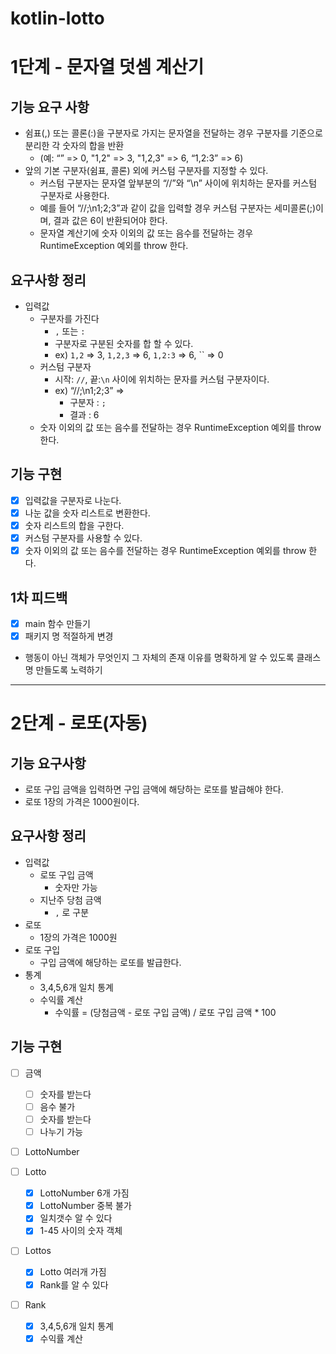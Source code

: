 # kotlin-lotto

# 1단계 - 문자열 덧셈 계산기
## 기능 요구 사항
- 쉼표(,) 또는 콜론(:)을 구분자로 가지는 문자열을 전달하는 경우 구분자를 기준으로 분리한 각 숫자의 합을 반환 
  - (예: “” => 0, "1,2" => 3, "1,2,3" => 6, “1,2:3” => 6)
- 앞의 기본 구분자(쉼표, 콜론) 외에 커스텀 구분자를 지정할 수 있다. 
  - 커스텀 구분자는 문자열 앞부분의 “//”와 “\n” 사이에 위치하는 문자를 커스텀 구분자로 사용한다. 
  - 예를 들어 “//;\n1;2;3”과 같이 값을 입력할 경우 커스텀 구분자는 세미콜론(;)이며, 결과 값은 6이 반환되어야 한다. 
  - 문자열 계산기에 숫자 이외의 값 또는 음수를 전달하는 경우 RuntimeException 예외를 throw 한다.

## 요구사항 정리
- 입력값
  - 구분자를 가진다
    - `,` 또는 `:`
    - 구분자로 구분된 숫자를 합 할 수 있다.
    - ex) `1,2` => 3, `1,2,3` => 6, `1,2:3` => 6, `` => 0
  - 커스텀 구분자
    - 시작: `//`, 끝:`\n` 사이에 위치하는 문자를 커스텀 구분자이다.
    - ex)  “//;\n1;2;3” => 
      - 구분자 : `;`
      - 결과 : 6
  - 숫자 이외의 값 또는 음수를 전달하는 경우 RuntimeException 예외를 throw 한다.

## 기능 구현
- [X] 입력값을 구분자로 나눈다.
- [X] 나눈 값을 숫자 리스트로 변환한다.
- [X] 숫자 리스트의 합을 구한다.
- [X] 커스텀 구분자를 사용할 수 있다.
- [X] 숫자 이외의 값 또는 음수를 전달하는 경우 RuntimeException 예외를 throw 한다.
    
## 1차 피드백
- [X] main 함수 만들기
- [X] 패키지 명 적절하게 변경
- 행동이 아닌 객체가 무엇인지 그 자체의 존재 이유를 명확하게 알 수 있도록 클래스명 만들도록 노력하기

---

# 2단계 - 로또(자동)

## 기능 요구사항
- 로또 구입 금액을 입력하면 구입 금액에 해당하는 로또를 발급해야 한다.
- 로또 1장의 가격은 1000원이다.

## 요구사항 정리
- 입력값
  - 로또 구입 금액
    - 숫자만 가능
  - 지난주 당첨 금액
    - `,` 로 구분
- 로또
  - 1장의 가격은 1000원
- 로또 구입
  - 구입 금액에 해당하는 로또를 발급한다.
- 통계
  - 3,4,5,6개 일치 통계
  - 수익률 계산
    - 수익률 = (당첨금액 - 로또 구입 금액) / 로또 구입 금액 * 100

## 기능 구현
- [ ] 금액
  - [ ] 숫자를 받는다
  - [ ] 음수 불가
  - [ ] 숫자를 받는다
  - [ ] 나누기 가능
- [ ] LottoNumber

- [ ] Lotto
  - [X] LottoNumber 6개 가짐
  - [X] LottoNumber 중복 불가
  - [X] 일치갯수 알 수 있다
  - [X] 1-45 사이의 숫자 객체
- [ ] Lottos
  - [X] Lotto 여러개 가짐
  - [X] Rank를 알 수 있다
- [ ] Rank
  - [X] 3,4,5,6개 일치 통계
  - [X] 수익률 계산

